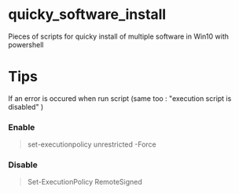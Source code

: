 # quicky_software_install
Pieces of scripts for quicky install of multiple software in Win10 with powershell


# Tips 
If an error is occured when run script (same too : "execution script is disabled" )

### Enable
> set-executionpolicy unrestricted -Force

### Disable
> Set-ExecutionPolicy RemoteSigned
